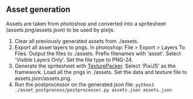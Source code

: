## Asset generation

Assets are taken from photoshop and converted into a spritesheet (assets.png/assets.json) to be used by pixijs.

1. Clear all previously generated assets from ./assets.
2. Export all asset layers to pngs. In photoshop: File > Export > Layers To Files. Output the files to ./assets. Prefix filenames with 'asset'. Select 'Visible Layers Only'. Set the file type to PNG-24. 
3. Generate the spritesheet with [TexturePacker](https://www.codeandweb.com/texturepacker). Select 'PixiJS' as the framework. Load all the pngs in ./assets. Set the data and texture file to assets.json/assets.png. 
4. Run the postprocessor on the generated json file: `python3 ./asset_postprocess/postprocessor.py assets.json assets.json`
